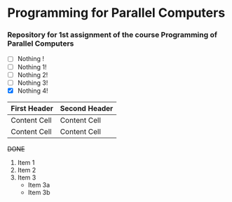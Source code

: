 # Programming for Parallel Computers
### Repository for 1st assignment of the course Programming of Parallel Computers

- [ ] Nothing !
- [ ] Nothing 1!
- [ ] Nothing 2!
- [ ] Nothing 3!
- [x] Nothing 4!

| First Header  | Second Header |
| ------------- | ------------- |
| Content Cell  | Content Cell  |
| Content Cell  | Content Cell  |

~~DONE~~

1. Item 1
2. Item 2
3. Item 3
   * Item 3a
   * Item 3b